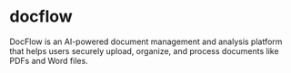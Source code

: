 # docflow
DocFlow is an AI-powered document management and analysis platform that helps users securely upload, organize, and process documents like PDFs and Word files.
